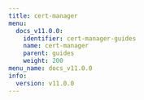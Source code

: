 ```yaml
---
title: cert-manager
menu:
  docs_v11.0.0:
    identifier: cert-manager-guides
    name: cert-manager
    parent: guides
    weight: 200
menu_name: docs_v11.0.0
info:
  version: v11.0.0
---
```


